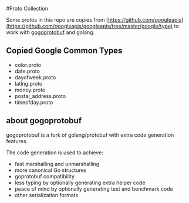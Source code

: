 #Proto Collection

Some protos in this repo are copies from [https://github.com/googleapis](https://github.com/googleapis/googleapis/tree/master/google/type) to work with [gogoprotobuf](https://github.com/gogo/protobuf) and golang.

## Copied Google Common Types
- color.proto
- date.proto
- dayofweek.proto
- latlng.proto
- money.proto
- postal_address.proto 
- timeofday.proto

## about gogoprotobuf
gogoprotobuf is a fork of golang/protobuf with extra code generation features.

The code generation is used to achieve:

- fast marshalling and unmarshalling
- more canonical Go structures
- goprotobuf compatibility
- less typing by optionally generating extra helper code
- peace of mind by optionally generating test and benchmark code
- other serialization formats

